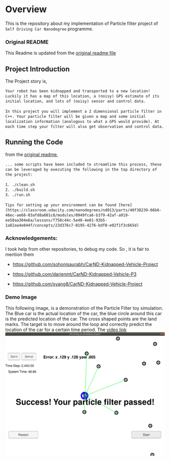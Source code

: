 # Overview
This is the repository about my implementation of Particle filter project of `Self Driving Car Nanodegree` programme. 

### Original README
This Readme is updated from the [original readme file](README_original.md)

## Project Introduction
The Project story is, 
```
Your robot has been kidnapped and transported to a new location! Luckily it has a map of this location, a (noisy) GPS estimate of its initial location, and lots of (noisy) sensor and control data.

In this project you will implement a 2 dimensional particle filter in C++. Your particle filter will be given a map and some initial localization information (analogous to what a GPS would provide). At each time step your filter will also get observation and control data.
```

## Running the Code
from the [original readme](README_original.md),
```
... some scripts have been included to streamline this process, these can be leveraged by executing the following in the top directory of the project:

1. ./clean.sh
2. ./build.sh
3. ./run.sh

Tips for setting up your environment can be found [here](https://classroom.udacity.com/nanodegrees/nd013/parts/40f38239-66b6-46ec-ae68-03afd8a601c8/modules/0949fca6-b379-42af-a919-ee50aa304e6a/lessons/f758c44c-5e40-4e01-93b5-1a82aa4e044f/concepts/23d376c7-0195-4276-bdf0-e02f1f3c665d)

```

### Acknowledgements:

I took help from other repositories, to debug my code. So , it is fair to mention them 

- https://github.com/sohonisaurabh/CarND-Kidnapped-Vehicle-Project

- https://github.com/darienmt/CarND-Kidnapped-Vehicle-P3
- https://github.com/syang8/CarND-Kidnapped-Vehicle-Project

### Demo Image
This following image, is a demonstration of the Particle Filter toy simulation. The Blue car is the actual location of the car, the blue circle around this car is the predicted location of the car. The cross shaped points are the land marks. The target is to move around the loop and correctly predict the location of the car for a certain time period. 
The [video link](https://youtu.be/NVWqWXTkJuk)
![Demo](particle_filter.png)